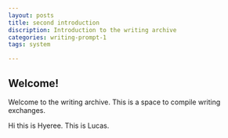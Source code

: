 ```yaml
---
layout: posts
title: second introduction
discription: Introduction to the writing archive
categories: writing-prompt-1
tags: system 

---
```


## Welcome!


Welcome to the writing archive. This is a space to compile writing exchanges.

Hi this is Hyeree.
This is Lucas.


